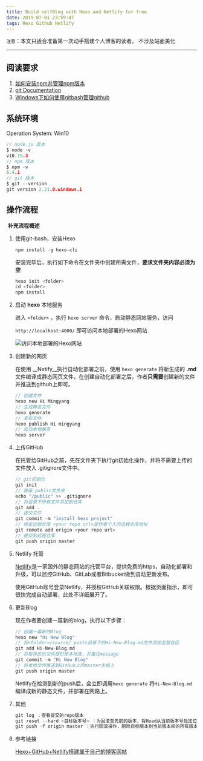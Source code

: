 ```yaml
---
title: Build selfBlog with Hexo and Netlify for free
date: 2019-07-01 23:59:47
tags: Hexo Github Netlify
---
```


`注意`：本文只适合准备第一次动手搭建个人博客的读者， 不涉及站面美化

------

## 阅读要求

1. [如何安装npm并管理npm版本](https://www.npmjs.cn/getting-started/installing-node/)
2. [git Documentation](https://git-scm.com/doc)
3. [Windows下如何使用gitbash管理github](https://blog.csdn.net/luosaosao/article/details/63684470)

## 系统环境

Operation System: Win10

```c
// node.js 版本
$ node -v
v10.15.3
// npm 版本
$ npm -v
6.4.1
// git 版本
$ git --version
git version 2.21.0.windows.1
```

## 操作流程

​	**补充流程概述**

1. 使用git-bash，安装Hexo

   ```c
   npm install -g hexo-cli
   ```

   安装完毕后，执行如下命令在文件夹中创建所需文件，**要求文件夹内容必须为空**

   ```c
   hexo init <folder>
   cd <folder>
   npm install
   ```

2. 启动 __hexo__ 本地服务

   进入  `<folder>` ，执行 ` hexo server ` 命令，启动静态网站服务，访问 

   `http://localhost:4000/` 即可访问本地部署的Hexo网站

   ![访问本地部署的Hexo网站](C:\Users\oumingyang\AppData\Roaming\Typora\typora-user-images\1560579812661.png)

3. 创建新的网页

   在使用 __Netify__执行自动化部署之前，使用 `hexo generate` 将新生成的 __.md__ 文件编译成静态网页文件，在创建自动化部署之后，作者**只需要**创建新的文件并推送到github上即可。

   ```c
   // 创建文件
   hexo new Hi Mingyang
   // 生成静态文件
   hexo generate
   // 发布文件
   hexo publish Hi mingyang
   // 启动本地服务
   hexo server
   ```

4. 上传GitHub

   在托管给GitHub之前，先在<folder>文件夹下执行git初始化操作，并将不需要上传的文件放入 .gitignore文件中。

   ```c
   // git初始化
   git init
   // 屏蔽 public文件夹
   echo "/public" >> .gitignore
   // 将目录下所有文件添加到仓库
   git add .
   // 提交文件
   git commit -m "install hexo project"
   // 绑定远程仓库 <your repo url>是作者个人的远程仓库地址
   git remote add origin <your repo url>
   // 提交到远程仓库
   git push origin master
   ```

5. Netlify 托管

   [Netlify](`https://www.netlify.com/`)是一家国外的静态网站的托管平台，提供免费的https，自动化部署和升级，可以监控GitHub、GitLab或者Bitbucket做到自动更新发布。

   使用GitHub账号登录Netlify，并授权GitHub关联权限。根据页面指示，即可很快完成自动部署，此处不详细展开了。

6. 更新Blog

   现在作者要创建一篇新的blog，执行以下步骤：

   ```c
   // 创建一篇新的Blog
   hexo new "Hi New Blog"
   // 将<folder>/source/_posts目录下的Hi-New-Blog.md文件添加至暂存区
   git add Hi-New-Blog.md
   // 将暂存区的文件提价至本地库，并备注message
   git commit -m "Hi New Blog"
   // 将本地文件推送到GitHub上的master主枝上
   git push origin master
   ```

   Netlify在检测到新的push后，会立即调用`hexo generate` 将`Hi-New-Blog.md` 编译成新的静态文件，并部署在网路上。

7. 其他

   ```c
   git log ：查看提交的repo版本
   git reset --hard <目标版本号> ：为回滚至先前的版本，将Head从当前版本号处定位到<目标版本号>
   git push -f origin master ：执行回滚操作，删除目标版本到当前版本间的所有版本
   ```

8. 参考链接

   [Hexo+GitHub+Netlify搭建属于自己的博客网站](https://hhongwen.cn/20181216/build-own-blog/)

   